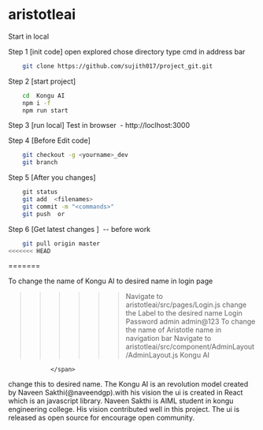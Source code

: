 # aristotleai

Start in local

Step 1 [init code]
	open explored chose directory 
	type cmd in address bar
```sh
	git clone https://github.com/sujith017/project_git.git
```
Step 2 [start project]
```sh
	cd  Kongu AI
	npm i -f 
	npm run start
```
	 
	

Step 3	[run local]
	Test in browser  - http://loclhost:3000 
	
Step 4 [Before Edit code]
```sh
	git checkout -g <yourname>_dev 
	git branch
``` 
	
Step 5 [After you changes] 
```sh
  	git status
	git add  <filenames>
	git commit -m "<commands>"
	git push  or 
```
Step 6 [Get latest changes ]  -- before work
```sh
	git pull origin master 
<<<<<<< HEAD
```
=======


To change the name of Kongu AI to desired name in login page
>>>>>>Navigate to aristotleai/src/pages/Login.js
>>>>>>change the Label to the desired name
Login Password 
admin 
admin@123
To change the name of Aristotle name in navigation bar 
>>>>>> Navigate to aristotleai/src/component/AdminLayout/AdminLayout.js
>>>>>><span className="mt-1 ms-1 sidebar-text">
                            Kongu AI
          
                </span>
change this to desired name.
The Kongu AI is an revolution model created by Naveen Sakthi(@naveendgp).with his vision the ui is created in React which is an javascript library.
Naveen Sakthi is AIML student in kongu engineering college.
His vision contributed well in this project.
The ui is released as open source for encourage open community.



